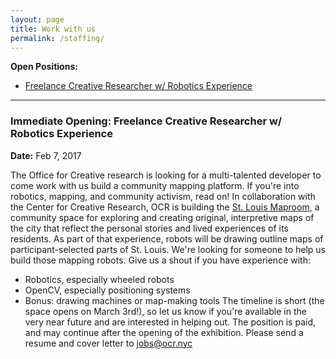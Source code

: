 ```yaml
---
layout: page
title: Work with us
permalink: /staffing/
---
```


**Open Positions:**

* [Freelance Creative Researcher w/ Robotics Experience](#creative-researcher)

***


### <a name="creative-researcher"></a> Immediate Opening: Freelance Creative Researcher w/ Robotics Experience 

**Date:** Feb 7, 2017

The Office for Creative research is looking for a multi-talented developer to come work with us build a community mapping platform. If you're into robotics, mapping, and community activism, read on!
In collaboration with the Center for Creative Research, OCR is building the [St. Louis Maproom](http://www.cocastl.org/event/st-louis-map-room/), a community space for exploring and creating original, interpretive maps of the city that reflect the personal stories and lived experiences of its residents. As part of that experience, robots will be drawing outline maps of participant-selected parts of St. Louis.
We're looking for someone to help us build those mapping robots. 
Give us a shout if you have experience with:
- Robotics, especially wheeled robots
- OpenCV, especially positioning systems
- Bonus: drawing machines or map-making tools
The timeline is short (the space opens on March 3rd!), so let us know if you're available in the very near future and are interested in helping out. The position is paid, and may continue after the opening of the exhibition. Please send a resume and cover letter to [jobs@ocr.nyc](mailto:jobs@ocr.nyc)






